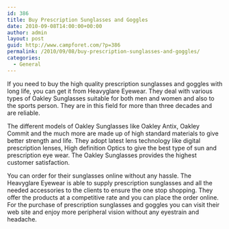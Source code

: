 ```yaml
---
id: 386
title: Buy Prescription Sunglasses and Goggles
date: 2010-09-08T14:00:00+00:00
author: admin
layout: post
guid: http://www.campforet.com/?p=386
permalink: /2010/09/08/buy-prescription-sunglasses-and-goggles/
categories:
  - General
---
```

If you need to buy the high quality prescription sunglasses and goggles with long life, you can get it from Heavyglare Eyewear. They deal with various types of Oakley Sunglasses suitable for both men and women and also to the sports person. They are in this field for more than three decades and are reliable.

The different models of Oakley Sunglasses like Oakley Antix, Oakley Commit and the much more are made up of high standard materials to give better strength and life. They adopt latest lens technology like digital prescription lenses, High definition Optics to give the best type of sun and prescription eye wear. The Oakley Sunglasses provides the highest customer satisfaction.

You can order for their sunglasses online without any hassle. The Heavyglare Eyewear is able to supply prescription sunglasses and all the needed accessories to the clients to ensure the one stop shopping. They offer the products at a competitive rate and you can place the order online. For the purchase of prescription sunglasses and goggles you can visit their web site and enjoy more peripheral vision without any eyestrain and headache.
